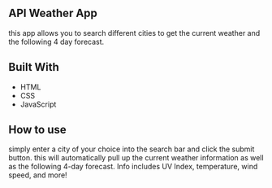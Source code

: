 ## API Weather App

this app allows you to search different cities to get the current weather and the following 4 day forecast. 

## Built With
- HTML
- CSS
- JavaScript

## How to use
simply enter a city of your choice into the search bar and click the submit button. this will automatically pull up the current weather information as well as the following 4-day forecast. Info includes UV Index, temperature, wind speed, and more!